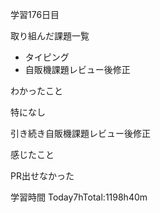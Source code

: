 学習176日目

取り組んだ課題一覧

- タイピング
- 自販機課題レビュー後修正

わかったこと

特になし

引き続き自販機課題レビュー後修正

感じたこと

PR出せなかった

学習時間 Today7hTotal:1198h40m
